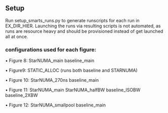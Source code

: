 ## Setup
Run setup_smarts_runs.py to generate runscripts for each run in EX_DIR_HIER.
Launching the runs via resulting scripts is not automated, as runs are resource heavy and should be provisioned instead of get launched all at once.

### configurations used for each figure:
• Figure 8:
StarNUMA_main
baseline_main

• Figure9:
STATIC_ALLOC (runs both baseline and STARNUMA)

• Figure 10:
StarNUMA_270ns
baseline_main

• Figure 11:
StarNUMA_main
StarNUMA_halfBW
baseline_ISOBW
baseline_2XBW

• Figure 12:
StarNUMA_smallpool
baseline_main
